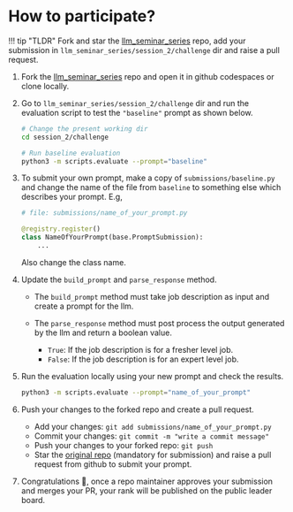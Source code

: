 # How to participate?

!!! tip "TLDR"
     Fork and star the [llm_seminar_series](https://github.com/infocusp/llm_seminar_series)
     repo, add your submission in `llm_seminar_series/session_2/challenge` dir 
     and raise a pull request.


1. Fork the [llm_seminar_series](https://github.com/infocusp/llm_seminar_series) 
   repo and open it in github codespaces or clone locally.
2. Go to `llm_seminar_series/session_2/challenge` dir and run the evaluation
   script to test the `"baseline"` prompt as shown below.

    ```bash
    # Change the present working dir
    cd session_2/challenge

    # Run baseline evaluation
    python3 -m scripts.evaluate --prompt="baseline"
    ```

3. To submit your own prompt, make a copy of `submissions/baseline.py`  and 
   change the name of the file from `baseline` to something else which
   describes your prompt. E.g,
   
    ```python
    # file: submissions/name_of_your_prompt.py
    
    @registry.register()
    class NameOfYourPrompt(base.PromptSubmission):
        ...
    ```

    Also change the class name.

4. Update the `build_prompt` and `parse_response` method.

      - The `build_prompt` method must take job description as input and create a
      prompt for the llm.

      - The `parse_response` method must post process the output
      generated by the llm and return a boolean value.

         - `True`: If the job description is for a fresher level job.
         - `False`: If the job description is for an expert level job.


6. Run the evaluation locally using your new prompt and check the results.

      ```bash
      python3 -m scripts.evaluate --prompt="name_of_your_prompt"
      ```

7.  Push your changes to the forked repo and create a pull request.

    - Add your changes: ```git add submissions/name_of_your_prompt.py```
    - Commit your changes: ```git commit -m "write a commit message"```
    - Push your changes to your forked repo: ```git push``` 
    - Star the [original repo](https://github.com/infocusp/llm_seminar_series)
      (mandatory for submission) and raise a pull request from github to submit
      your prompt.

8. Congratulations 🎉, once a repo maintainer approves your submission and merges
   your PR, your rank will be published on the public leader board.
